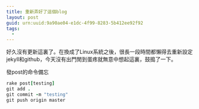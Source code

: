 ```yaml
---
title: 重新弄好了這個blog
layout: post
guid: urn:uuid:9a90ae04-e1dc-4f99-8283-5b412ee92f92
tags:
  - 
---
```


好久沒有更新這裏了。在換成了Linux系統之後，很長一段時間都懶得去重新設定jekyll和github，今天沒有出門閒到蛋疼就無意中想起這裏，鼓搗了一下。

發post的命令備忘

```ruby
rake post[testing]
git add .
git commit -m "testing"
git push origin master
```

